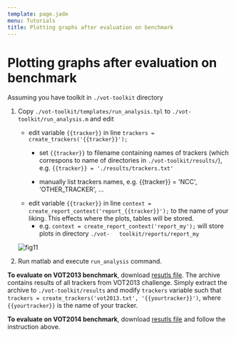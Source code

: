 ```yaml
---
template: page.jade
menu: Tutorials
title: Plotting graphs after evaluation on benchmark
---
```


# Plotting graphs after evaluation on benchmark

Assuming you have toolkit in `./vot-toolkit` directory


1. Copy `./vot-toolkit/templates/run_analysis.tpl` to `./vot-toolkit/run_analysis.m` and edit
    - edit variable `{{tracker}}` in line `trackers = create_trackers('{{tracker}}');`
        * set `{{tracker}}` to filename containing names of trackers (which correspons to name of directories in `./vot-toolkit/results/`), e.g. 
        `{{tracker}} = './results/trackers.txt'`

        * manually list trackers names, e.g. {{tracker}} = 'NCC', 'OTHER_TRACKER', ...
    - edit variable `{{tracker}}` in line `context = create_report_context('report_{{tracker}}');` to the name of your liking. This effects where the plots, tables will be stored.
        * e.g. `context = create_report_context('report_my');` will store plots in directory `./vot-   toolkit/reports/report_my`

    ![fig11](/howto/img/analysis/11.png)

2. Run matlab and execute `run_analysis` command.


**To evaluate on VOT2013 benchmark**, download [resutls file](http://box.vicos.si/vot/vot2013_results.zip). The archive contains results
of all trackers from VOT2013 challenge. Simply extract the archive to `./vot-toolkit/results` and modify `trackers` variable such that
`trackers = create_trackers('vot2013.txt', '{{yourtracker}}')`, where `{{yourtracker}}` is the name of your tracker.

**To evaluate on VOT2014 benchmark**, download [resutls file](http://box.vicos.si/vot/vot2014_results.zip) and follow the instruction above.
